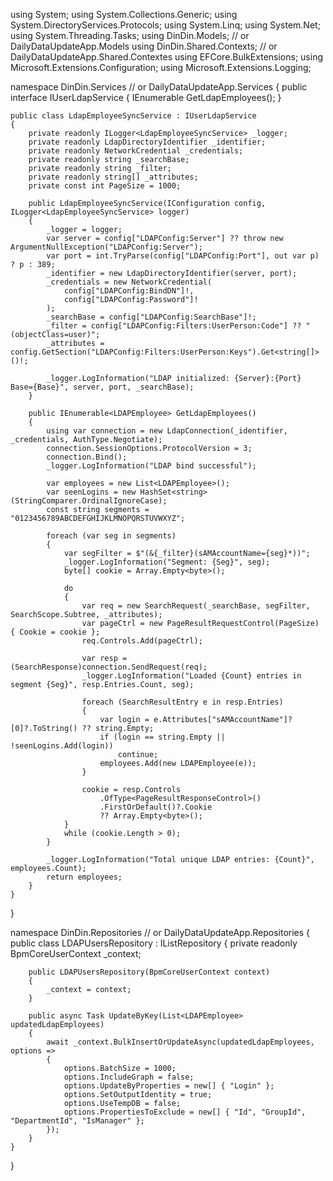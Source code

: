 using System;
using System.Collections.Generic;
using System.DirectoryServices.Protocols;
using System.Linq;
using System.Net;
using System.Threading.Tasks;
using DinDin.Models; // or DailyDataUpdateApp.Models
using DinDin.Shared.Contexts; // or DailyDataUpdateApp.Shared.Contextes
using EFCore.BulkExtensions;
using Microsoft.Extensions.Configuration;
using Microsoft.Extensions.Logging;

namespace DinDin.Services // or DailyDataUpdateApp.Services
{
    public interface IUserLdapService
    {
        IEnumerable<LDAPEmployee> GetLdapEmployees();
    }

    public class LdapEmployeeSyncService : IUserLdapService
    {
        private readonly ILogger<LdapEmployeeSyncService> _logger;
        private readonly LdapDirectoryIdentifier _identifier;
        private readonly NetworkCredential _credentials;
        private readonly string _searchBase;
        private readonly string _filter;
        private readonly string[] _attributes;
        private const int PageSize = 1000;

        public LdapEmployeeSyncService(IConfiguration config, ILogger<LdapEmployeeSyncService> logger)
        {
            _logger = logger;
            var server = config["LDAPConfig:Server"] ?? throw new ArgumentNullException("LDAPConfig:Server");
            var port = int.TryParse(config["LDAPConfig:Port"], out var p) ? p : 389;
            _identifier = new LdapDirectoryIdentifier(server, port);
            _credentials = new NetworkCredential(
                config["LDAPConfig:BindDN"]!,
                config["LDAPConfig:Password"]!
            );
            _searchBase = config["LDAPConfig:SearchBase"]!;
            _filter = config["LDAPConfig:Filters:UserPerson:Code"] ?? "(objectClass=user)";
            _attributes = config.GetSection("LDAPConfig:Filters:UserPerson:Keys").Get<string[]>()!;

            _logger.LogInformation("LDAP initialized: {Server}:{Port} Base={Base}", server, port, _searchBase);
        }

        public IEnumerable<LDAPEmployee> GetLdapEmployees()
        {
            using var connection = new LdapConnection(_identifier, _credentials, AuthType.Negotiate);
            connection.SessionOptions.ProtocolVersion = 3;
            connection.Bind();
            _logger.LogInformation("LDAP bind successful");

            var employees = new List<LDAPEmployee>();
            var seenLogins = new HashSet<string>(StringComparer.OrdinalIgnoreCase);
            const string segments = "0123456789ABCDEFGHIJKLMNOPQRSTUVWXYZ";

            foreach (var seg in segments)
            {
                var segFilter = $"(&{_filter}(sAMAccountName={seg}*))";
                _logger.LogInformation("Segment: {Seg}", seg);
                byte[] cookie = Array.Empty<byte>();

                do
                {
                    var req = new SearchRequest(_searchBase, segFilter, SearchScope.Subtree, _attributes);
                    var pageCtrl = new PageResultRequestControl(PageSize) { Cookie = cookie };
                    req.Controls.Add(pageCtrl);

                    var resp = (SearchResponse)connection.SendRequest(req);
                    _logger.LogInformation("Loaded {Count} entries in segment {Seg}", resp.Entries.Count, seg);

                    foreach (SearchResultEntry e in resp.Entries)
                    {
                        var login = e.Attributes["sAMAccountName"]?[0]?.ToString() ?? string.Empty;
                        if (login == string.Empty || !seenLogins.Add(login))
                            continue;
                        employees.Add(new LDAPEmployee(e));
                    }

                    cookie = resp.Controls
                        .OfType<PageResultResponseControl>()
                        .FirstOrDefault()?.Cookie
                        ?? Array.Empty<byte>();
                }
                while (cookie.Length > 0);
            }

            _logger.LogInformation("Total unique LDAP entries: {Count}", employees.Count);
            return employees;
        }
    }
}

namespace DinDin.Repositories // or DailyDataUpdateApp.Repositories
{
    public class LDAPUsersRepository : IListRepository<LDAPEmployee>
    {
        private readonly BpmCoreUserContext _context;

        public LDAPUsersRepository(BpmCoreUserContext context)
        {
            _context = context;
        }

        public async Task UpdateByKey(List<LDAPEmployee> updatedLdapEmployees)
        {
            await _context.BulkInsertOrUpdateAsync(updatedLdapEmployees, options =>
            {
                options.BatchSize = 1000;
                options.IncludeGraph = false;
                options.UpdateByProperties = new[] { "Login" };
                options.SetOutputIdentity = true;
                options.UseTempDB = false;
                options.PropertiesToExclude = new[] { "Id", "GroupId", "DepartmentId", "IsManager" };
            });
        }
    }
}
